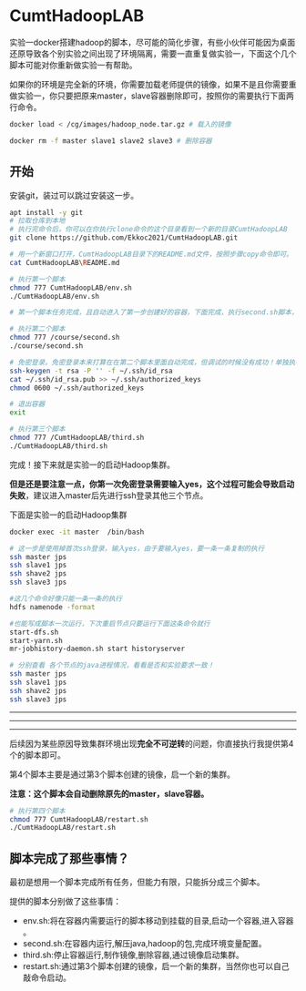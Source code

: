 # CumtHadoopLAB



实验一docker搭建hadoop的脚本，尽可能的简化步骤，有些小伙伴可能因为桌面还原导致各个别实验之间出现了环境隔离，需要一直重复做实验一，下面这个几个脚本可能对你重新做实验一有帮助。



如果你的环境是完全新的环境，你需要加载老师提供的镜像，如果不是且你需要重做实验一，你只要把原来master，slave容器删除即可，按照你的需要执行下面两行命令。

```bash
docker load < /cg/images/hadoop_node.tar.gz # 载入的镜像
```

```bash
docker rm -f master slave1 slave2 slave3 # 删除容器
```



## 开始

安装git，装过可以跳过安装这一步。

```bash
apt install -y git 
# 拉取仓库到本地
# 执行完命令后，你可以在你执行clone命令的这个目录看到一个新的目录CumtHadoopLAB
git clone https://github.com/Ekkoc2021/CumtHadoopLAB.git
```

```bash
# 用一个新窗口打开，CumtHadoopLAB目录下的README.md文件，按照步骤copy命令即可。
cat CumtHadoopLAB\README.md
```



```bash
# 执行第一个脚本
chmod 777 CumtHadoopLAB/env.sh
./CumtHadoopLAB/env.sh

# 第一个脚本任务完成，且自动进入了第一步创建好的容器，下面完成，执行second.sh脚本，同时免密登录自己

# 执行第二个脚本
chmod 777 /course/second.sh
./course/second.sh

# 免密登录。免密登录本来打算在在第二个脚本里面自动完成，但调试的时候没有成功！单独执行。
ssh-keygen -t rsa -P '' -f ~/.ssh/id_rsa
cat ~/.ssh/id_rsa.pub >> ~/.ssh/authorized_keys
chmod 0600 ~/.ssh/authorized_keys

# 退出容器
exit

# 执行第三个脚本
chmod 777 /CumtHadoopLAB/third.sh
./CumtHadoopLAB/third.sh
```

完成！接下来就是实验一的启动Hadoop集群。

**但是还是要注意一点，**你第一次免密登录需要输入yes，这个**过程可能会导致启动失败**，建议进入master后先进行ssh登录其他三个节点。

下面是实验一的启动Hadoop集群

```bash
docker exec -it master	/bin/bash

# 这一步是使用掉首次ssh登录，输入yes，由于要输入yes，要一条一条复制的执行
ssh master jps
ssh slave1 jps
ssh shave2 jps
ssh slave3 jps

#这几个命令好像只能一条一条的执行
hdfs namenode -format

#也能写成脚本一次运行，下次重启节点只要运行下面这条命令就行
start-dfs.sh
start-yarn.sh
mr-jobhistory-daemon.sh start historyserver

# 分别查看 各个节点的java进程情况，看看是否和实验要求一致！
ssh master jps
ssh slave1 jps
ssh shave2 jps
ssh slave3 jps

```

------

------

------

后续因为某些原因导致集群环境出现**完全不可逆转**的问题，你直接执行我提供第4个的脚本即可。

第4个脚本主要是通过第3个脚本创建的镜像，启一个新的集群。

**注意：这个脚本会自动删除原先的master，slave容器。**

```bash
# 执行第四个脚本
chmod 777 CumtHadoopLAB/restart.sh
./CumtHadoopLAB/restart.sh
```



## 脚本完成了那些事情？

最初是想用一个脚本完成所有任务，但能力有限，只能拆分成三个脚本。

提供的脚本分别做了这些事情：

- env.sh:将在容器内需要运行的脚本移动到挂载的目录,启动一个容器,进入容器 。
- second.sh:在容器内运行,解压java,hadoop的包,完成环境变量配置。
- third.sh:停止容器运行,制作镜像,删除容器,通过镜像启动集群。
- restart.sh:通过第3个脚本创建的镜像，启一个新的集群，当然你也可以自己敲命令启动。



